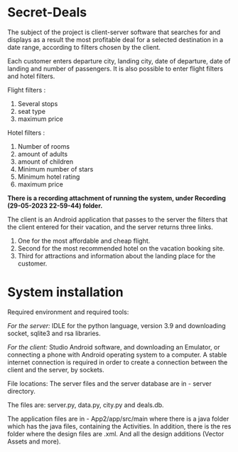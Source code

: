 # Secret-Deals
The subject of the project is client-server software that searches for and displays as a result the most profitable deal for a selected destination in a date range, according to filters chosen by the client.

Each customer enters departure city, landing city, date of departure, date of landing and number of passengers. It is also possible to enter flight filters and hotel filters.

Flight filters :
1. Several stops
2. seat type
3. maximum price

Hotel filters :
1. Number of rooms
2. amount of adults
3. amount of children
4. Minimum number of stars
5. Minimum hotel rating
6. maximum price

**There is a recording attachment of running the system, under Recording (29-05-2023 22-59-44) folder.**

The client is an Android application that passes to the server the filters that the client entered for their vacation, and the server returns three links.

1. One for the most affordable and cheap flight.
2. Second for the most recommended hotel on the vacation booking site.
3. Third for attractions and information about the landing place for the customer.


# System installation
Required environment and required tools:

_For the server:_ 
IDLE for the python language, version 3.9 and downloading socket, sqlite3 and rsa libraries.

_For the client:_ 
Studio Android software, and downloading an Emulator, or connecting a phone with Android operating system to a computer.
A stable internet connection is required in order to create a connection between the client and the server, by sockets.

File locations:
The server files and the server database are in - server directory. 

The files are:
server.py, data.py, city.py and deals.db.

The application files are in - App2/app/src/main where there is a java folder which has the
java files, containing the Activities. In addition, there is the res folder where the design files are
.xml. And all the design additions (Vector Assets and more).

